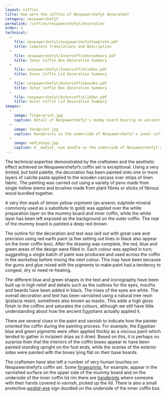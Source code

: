```yaml
---
layout: coffins
title: How were the coffins of Nespawershefyt decorated?
category: nespawershefyt
permalink: /coffins/nespawershefyt/decoration
order: 4
technical:
  -
    file: nespawershefyt/nespawershefytComplete.pdf
    title: Complete Translations and Description
  -
    file: nespawershefyt/Innercoffindecsummary.pdf
    title: Inner Coffin Box Decoration Summary
  -
    file: nespawershefyt/Innercoffinliddec.pdf
    title: Inner Coffin Lid Decoration Summary
  -
    file: nespawershefyt/Outercoffinboxdec.pdf
    title: Outer Coffin Box Decoration Summary
  -
    file: nespawershefyt/Outercoffinliddec.pdf
    title: Outer Coffin Lid Decoration Summary
images:
  -
    image: fingerprint.jpg
    caption: Detail of Nespawershefyt's mummy board bearing an ancient fingerprint. 
  -
    image: handprint.jpg
    caption: Handprints on the underside of Nespawershefyt's inner coffin lid where someone with their hands covered in varnish picked up the lid.
  -
    image: wedjateye.jpg
    caption: A _wedjat_-eye doodle on the underside of Nespawershefyt's inner coffin box.
---
```



The technical expertise demonstrated by the craftsmen and the aesthetic effect achieved
on Nespawershefyt’s coffin set is exceptional. Using a very limited, but bold palette,
the decoration has been painted onto one or more layers of calcite paste applied to the
wooden carcass over strips of linen fabric. The painting was carried out using a variety
of pens made from single hollow stems and brushes made from plant fibres or sticks of
fibrous wood bundled together.

A very thin wash of lemon yellow orpiment (an arsenic sulphide mineral commonly used as a
substitute to gold) was applied over the white preparation layer on the mummy board and
inner coffin, while the white layer has been left exposed as the background on the outer
coffin. The rear of the mummy board is painted a deep red-brown.

The outline for the decoration and text was laid out with great care and precision using
 red earth paint (a few setting out lines in black also appear on the inner coffin box).
 After the drawing was complete, the red, blue and green areas of the design were filled
 in. Each colour was applied in turn; suggesting a single batch of paint was produced and
  used across the coffin in the workshop before mixing the next colour. This may have
  been because the gums and glue mixed with the pigments to make paint had a tendency
  to congeal, dry or need re-heating.

The different blue and green shapes in the text and iconography have been built up in high
 relief and details such as the outlines for the eyes, mouths and beards have been added
  in black. The irises of the eyes are white. The overall decoration and text has been varnished using a natural tree resin (pistacia resin), sometimes also known as mastic. This adds a high gloss finish to the coffins and saturates the colours, although we still have little understanding about how the ancient Egyptians actually applied it.

There are several clues in the paint and varnish to indicate how the painter oriented the coffin during the painting process. For example, the Egyptian blue and green pigments were often applied thickly as a viscous paint which tended to gather in incipient drips as it dried. Based on this, it is perhaps no surprise then that the interiors of the coffin boxes appear to have been painted standing upright on the foot ends, while the scenes of the exterior sides were painted with the boxes lying flat on their base boards.

The craftsmen have also left a number of very human touches on Nespawershefyt’s coffin set. Some [fingerprints](/images/nespawershefyt/fingerprint.jpg), for example, appear in the varnished surface on the upper side of the mummy board and on the underside of the inner coffin lid rim there are [handprints](/images/nespawershefyt/handprint.jpg) where someone with their hands covered in varnish, picked up the lid. There is also a small protective [_wedjat_-eye](/images/nespawershefyt/wedjateye.jpg) sign doodled on the underside of the inner coffin box.
